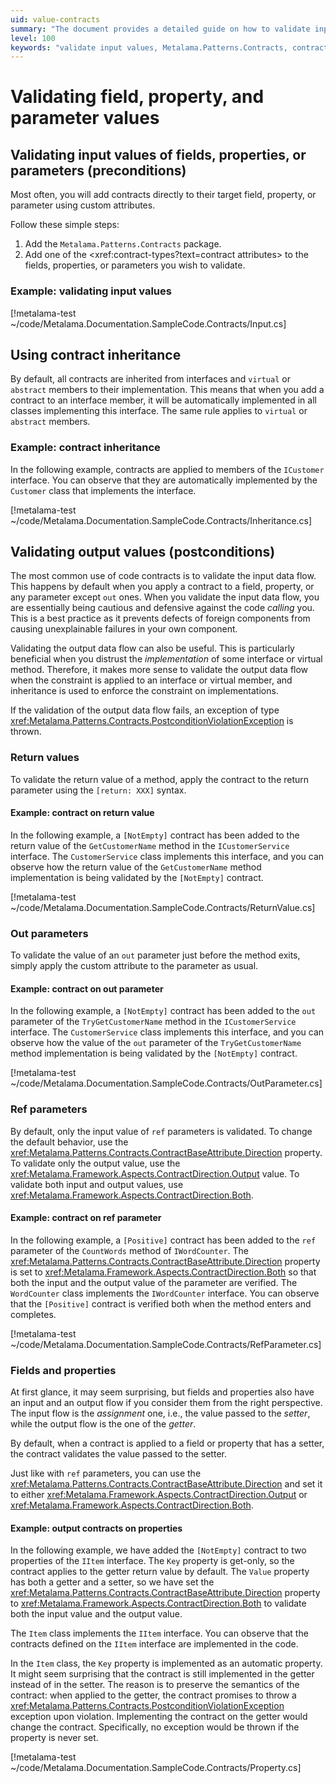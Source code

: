 ```yaml
---
uid: value-contracts
summary: "The document provides a detailed guide on how to validate input and output values of fields, properties, or parameters using Metalama.Patterns.Contracts package in coding. It covers contract inheritance, return values, out parameters, ref parameters, and fields and properties."
level: 100
keywords: "validate input values, Metalama.Patterns.Contracts, contract inheritance, validate return values, validate out parameters, validate ref parameters, validate output values, validate fields, validate properties"
---
```


# Validating field, property, and parameter values

## Validating input values of fields, properties, or parameters (preconditions)

Most often, you will add contracts directly to their target field, property, or parameter using custom attributes.

Follow these simple steps:

1. Add the `Metalama.Patterns.Contracts` package.
2. Add one of the <xref:contract-types?text=contract attributes> to the fields, properties, or parameters you wish to validate.

### Example: validating input values

[!metalama-test ~/code/Metalama.Documentation.SampleCode.Contracts/Input.cs]

## Using contract inheritance

By default, all contracts are inherited from interfaces and `virtual` or `abstract` members to their implementation. This means that when you add a contract to an interface member, it will be automatically implemented in all classes implementing this interface. The same rule applies to `virtual` or `abstract` members.

### Example: contract inheritance

In the following example, contracts are applied to members of the `ICustomer` interface. You can observe that they are automatically implemented by the `Customer` class that implements the interface.

[!metalama-test ~/code/Metalama.Documentation.SampleCode.Contracts/Inheritance.cs]

## Validating output values (postconditions)

The most common use of code contracts is to validate the input data flow. This happens by default when you apply a contract to a field, property, or any parameter except `out` ones. When you validate the input data flow, you are essentially being cautious and defensive against the code _calling_ you. This is a best practice as it prevents defects of foreign components from causing unexplainable failures in your own component.

Validating the output data flow can also be useful. This is particularly beneficial when you distrust the _implementation_ of some interface or virtual method. Therefore, it makes more sense to validate the output data flow when the constraint is applied to an interface or virtual member, and inheritance is used to enforce the constraint on implementations.

If the validation of the output data flow fails, an exception of type <xref:Metalama.Patterns.Contracts.PostconditionViolationException> is thrown.

### Return values

To validate the return value of a method, apply the contract to the return parameter using the `[return: XXX]` syntax.

#### Example: contract on return value

In the following example, a `[NotEmpty]` contract has been added to the return value of the `GetCustomerName` method in the `ICustomerService` interface. The `CustomerService` class implements this interface, and you can observe how the return value of the `GetCustomerName` method implementation is being validated by the `[NotEmpty]` contract.

[!metalama-test ~/code/Metalama.Documentation.SampleCode.Contracts/ReturnValue.cs]

### Out parameters

To validate the value of an `out` parameter just before the method exits, simply apply the custom attribute to the parameter as usual.

#### Example: contract on out parameter

In the following example, a `[NotEmpty]` contract has been added to the `out` parameter of the `TryGetCustomerName` method in the `ICustomerService` interface. The `CustomerService` class implements this interface, and you can observe how the value of the `out` parameter of the `TryGetCustomerName` method implementation is being validated by the `[NotEmpty]` contract.

[!metalama-test ~/code/Metalama.Documentation.SampleCode.Contracts/OutParameter.cs]

### Ref parameters

By default, only the input value of `ref` parameters is validated. To change the default behavior, use the <xref:Metalama.Patterns.Contracts.ContractBaseAttribute.Direction> property. To validate only the output value, use the <xref:Metalama.Framework.Aspects.ContractDirection.Output> value. To validate both input and output values, use <xref:Metalama.Framework.Aspects.ContractDirection.Both>.

#### Example: contract on ref parameter

In the following example, a `[Positive]` contract has been added to the `ref` parameter of the `CountWords` method of `IWordCounter`. The <xref:Metalama.Patterns.Contracts.ContractBaseAttribute.Direction> property is set to <xref:Metalama.Framework.Aspects.ContractDirection.Both> so that both the input and the output value of the parameter are verified. The `WordCounter` class implements the `IWordCounter` interface. You can observe that the `[Positive]` contract is verified both when the method enters and completes.

[!metalama-test ~/code/Metalama.Documentation.SampleCode.Contracts/RefParameter.cs]

### Fields and properties

At first glance, it may seem surprising, but fields and properties also have an input and an output flow if you consider them from the right perspective. The input flow is the _assignment_ one, i.e., the value passed to the _setter_, while the output flow is the one of the _getter_.

By default, when a contract is applied to a field or property that has a setter, the contract validates the value passed to the setter.

Just like with `ref` parameters, you can use the <xref:Metalama.Patterns.Contracts.ContractBaseAttribute.Direction> and set it to either <xref:Metalama.Framework.Aspects.ContractDirection.Output> or <xref:Metalama.Framework.Aspects.ContractDirection.Both>.

#### Example: output contracts on properties

In the following example, we have added the `[NotEmpty]` contract to two properties of the `IItem` interface. The `Key` property is get-only, so the contract applies to the getter return value by default. The `Value` property has both a getter and a setter, so we have set the <xref:Metalama.Patterns.Contracts.ContractBaseAttribute.Direction> property to <xref:Metalama.Framework.Aspects.ContractDirection.Both> to validate both the input value and the output value.

The `Item` class implements the `IItem` interface. You can observe that the contracts defined on the `IItem` interface are implemented in the code.

In the `Item` class, the `Key` property is implemented as an automatic property. It might seem surprising that the contract is still implemented in the getter instead of in the setter. The reason is to preserve the semantics of the contract: when applied to the getter, the contract promises to throw a <xref:Metalama.Patterns.Contracts.PostconditionViolationException> exception upon violation. Implementing the contract on the getter would change the contract. Specifically, no exception would be thrown if the property is never set.

[!metalama-test ~/code/Metalama.Documentation.SampleCode.Contracts/Property.cs]



